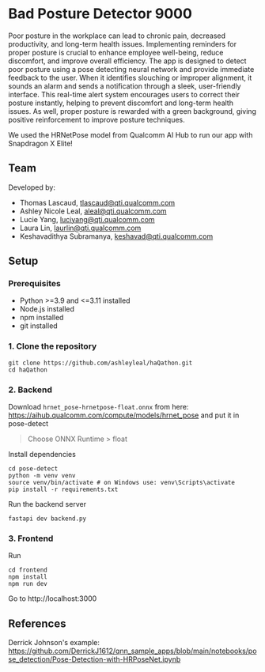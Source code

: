 # Bad Posture Detector 9000
Poor posture in the workplace can lead to chronic pain, decreased productivity, and long-term health issues. Implementing reminders for proper posture is crucial to enhance employee well-being, reduce discomfort, and improve overall efficiency. The app is designed to detect poor posture using a pose detecting neural network and provide immediate feedback to the user. When it identifies slouching or improper alignment, it sounds an alarm and sends a notification through a sleek, user-friendly interface. This real-time alert system encourages users to correct their posture instantly, helping to prevent discomfort and long-term health issues. As well, proper posture is rewarded with a green background, giving positive reinforcement to improve posture techniques.

We used the HRNetPose model from Qualcomm AI Hub to run our app with Snapdragon X Elite!

## Team
Developed by:
- Thomas Lascaud, tlascaud@qti.qualcomm.com
- Ashley Nicole Leal, aleal@qti.qualcomm.com
- Lucie Yang, luciyang@qti.qualcomm.com
- Laura Lin, laurlin@qti.qualcomm.com
- Keshavadithya Subramanya, keshavad@qti.qualcomm.com


## Setup
### Prerequisites
- Python >=3.9 and <=3.11 installed
- Node.js installed
- npm installed
- git installed

### 1. Clone the repository
```
git clone https://github.com/ashleyleal/haQathon.git
cd haQathon
```

### 2. Backend
Download `hrnet_pose-hrnetpose-float.onnx` from here: https://aihub.qualcomm.com/compute/models/hrnet_pose and put it in pose-detect
> Choose ONNX Runtime > float

Install dependencies
```
cd pose-detect
python -m venv venv
source venv/bin/activate # on Windows use: venv\Scripts\activate
pip install -r requirements.txt
```

Run the backend server
```
fastapi dev backend.py
```

### 3. Frontend
Run 
```
cd frontend
npm install
npm run dev
```
Go to http://localhost:3000


## References
Derrick Johnson's example: https://github.com/DerrickJ1612/qnn_sample_apps/blob/main/notebooks/pose_detection/Pose-Detection-with-HRPoseNet.ipynb
